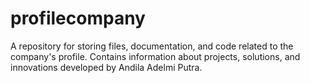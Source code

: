 # profilecompany
A repository for storing files, documentation, and code related to the company's profile. Contains information about projects, solutions, and innovations developed by Andila Adelmi Putra.
